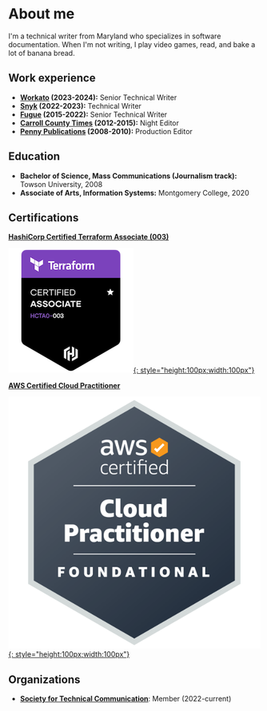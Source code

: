 # About me

I'm a technical writer from Maryland who specializes in software documentation. When I'm not writing, I play video games, read, and bake a lot of banana bread.

## Work experience

- **[Workato](https://www.workato.com/) (2023-2024):** Senior Technical Writer
- **[Snyk](https://snyk.io/) (2022-2023):** Technical Writer
- **[Fugue](https://www.fugue.co/) (2015-2022):** Senior Technical Writer
- **[Carroll County Times](https://www.baltimoresun.com/carroll-county-times/) (2012-2015):** Night Editor
- **[Penny Publications](https://www.pennypublications.com/) (2008-2010):** Production Editor

## Education

- **Bachelor of Science, Mass Communications (Journalism track):** Towson University, 2008
- **Associate of Arts, Information Systems:** Montgomery College, 2020

## Certifications


[**HashiCorp Certified Terraform Associate (003)**](https://www.credly.com/badges/bca498e5-bcab-48a8-b1ce-1885bd3277f8/public_url)

[![image](images/hashicorp-certified-terraform-associate-003.png){: style="height:100px;width:100px"}](https://www.credly.com/badges/bca498e5-bcab-48a8-b1ce-1885bd3277f8/public_url)

[**AWS Certified Cloud Practitioner**](https://www.credly.com/badges/54dbf678-d16d-4a37-bf1c-2f6e379eea5a/public_url)

[![image](images/aws-certified-cloud-practitioner.png){: style="height:100px;width:100px"}](https://www.credly.com/badges/54dbf678-d16d-4a37-bf1c-2f6e379eea5a/public_url)

## Organizations

- [**Society for Technical Communication**](https://www.stc.org/): Member (2022-current)